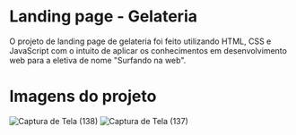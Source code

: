 # Landing page - Gelateria

O projeto de landing page de gelateria foi feito utilizando HTML, CSS e JavaScript com o intuito de aplicar os conhecimentos em desenvolvimento web para a eletiva de nome "Surfando na web".

# Imagens do projeto
![Captura de Tela (138)](https://github.com/GalazziJ/galazzij.github.io/assets/141592359/dfed722c-e1c4-41da-a71a-9b19276f87dd)
![Captura de Tela (137)](https://github.com/GalazziJ/galazzij.github.io/assets/141592359/04f6accd-91fc-4b8e-abcf-440594ccffa1)

